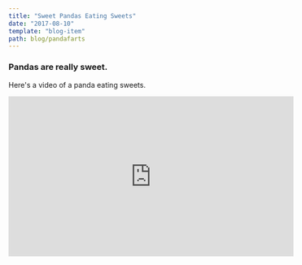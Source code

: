 ```yaml
---
title: "Sweet Pandas Eating Sweets"
date: "2017-08-10"
template: "blog-item"
path: blog/pandafarts
---
```


### Pandas are really sweet.

Here's a video of a panda eating sweets.

<iframe width="560" height="315" src="https://www.youtube.com/embed/4n0xNbfJLR8" frameborder="0" allowfullscreen>
</iframe>